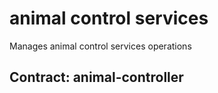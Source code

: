 # animal control services
Manages animal control services operations
## Contract: animal-controller
